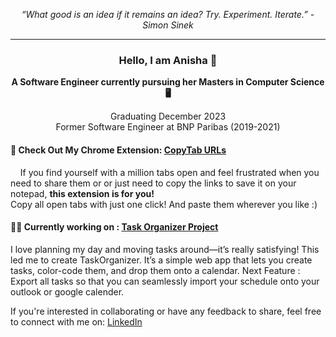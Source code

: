 <p align="center"><em>“What good is an idea if it remains an idea? Try. Experiment. Iterate.” - Simon Sinek </em></p>
<hr>

<h3 align="center">Hello, I am Anisha 👋 </h3>
<p align="center"><b>A Software Engineer currently pursuing her Masters in Computer Science 🖥️</b></p>
<p align="center">Graduating December 2023 <br> Former Software Engineer at BNP Paribas (2019-2021) </p>

#### 🌟 Check Out My Chrome Extension: [CopyTab URLs](https://chrome.google.com/webstore/detail/copytab-urls/lolhdpcjpflggojkdoamneplianpomnl?hl=en)

&nbsp;&nbsp;&nbsp;&nbsp;If you find yourself with a million tabs open and feel frustrated when you need to share them or or just need to copy the links to save it on your notepad, **this extension is for you!** 
<br>Copy all open tabs with just one click! And paste them wherever you like :) 

#### 👩‍💻 Currently working on : [Task Organizer Project](https://github.com/anisha-w/TaskOrganizer/blob/main/README.md)

I love planning my day and moving tasks around—it’s really satisfying! This led me to create TaskOrganizer. It’s a simple web app that lets you create tasks, color-code them, and drop them onto a calendar. Next Feature : Export all tasks so that you can seamlessly import your schedule onto your outlook or google calender.   

If you're interested in collaborating or have any feedback to share, feel free to connect with me on: [LinkedIn](https://www.linkedin.com/in/anisha-wadhwani/) 

